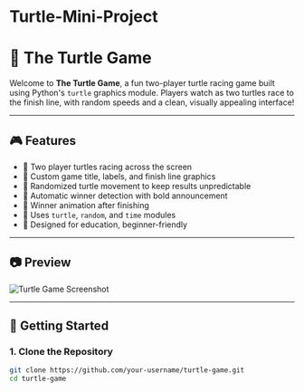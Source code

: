 # Turtle-Mini-Project

# 🐢 The Turtle Game

Welcome to **The Turtle Game**, a fun two-player turtle racing game built using Python's `turtle` graphics module. Players watch as two turtles race to the finish line, with random speeds and a clean, visually appealing interface!

---

## 🎮 Features

- 🐢 Two player turtles racing across the screen
- 🎨 Custom game title, labels, and finish line graphics
- 🎲 Randomized turtle movement to keep results unpredictable
- 🏁 Automatic winner detection with bold announcement
- 🔁 Winner animation after finishing
- 📐 Uses `turtle`, `random`, and `time` modules
- 🧠 Designed for education, beginner-friendly

---

## 📷 Preview

![Turtle Game Screenshot](screenshot.png) <!-- Optional: Add a screenshot in your repo -->

---

## 🚀 Getting Started

### 1. Clone the Repository

```bash
git clone https://github.com/your-username/turtle-game.git
cd turtle-game
